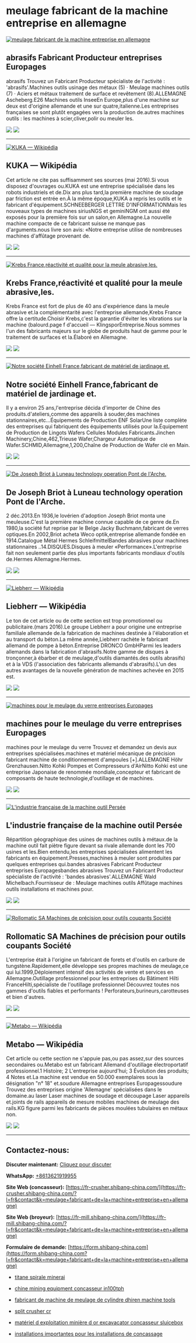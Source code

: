 # meulage fabricant de la machine entreprise en allemagne

<a href="https://swt.shibang-china.com/?l=fr&img&k=meulage+fabricant+de+la+machine+entreprise+en+allemagne" target="_blank">![meulage fabricant de la machine entreprise en allemagne](http://static.shibang-china.com/all-800x300/411.jpg)</a>

## abrasifs Fabricant Producteur entreprises Europages
abrasifs Trouvez un Fabricant Producteur spécialiste de l&#39;activité : &#39;abrasifs&#39;.Machines outils usinage des métaux (5) &middot; Meulage machines outils (7) &middot; Aciers et métaux traitement de surface et revêtement (8).ALLEMAGNE Ascheberg.E26 Machines outils InseeEn Europe,plus d&#39;une machine sur deux est d&#39;origine allemande et une sur quatre,italienne.Les entreprises françaises se sont plutôt engagées vers la production de.autres machines outils : les machines à scier,cliver,polir ou meuler les.


<a href="https://whatsapp.shibangsoft.com/WhatsApp.php" target="_blank" title="WhatsApp">![](http://static.shibang-china.com/icon/whatsapp.png)</a> <a href="https://swt.shibang-china.com/?l=fr&icon&k=meulage+fabricant+de+la+machine+entreprise+en+allemagne" target="_blank">![](http://static.shibang-china.com/icon/chat-fr.png)</a>

---

<a href="https://swt.shibang-china.com/?l=fr&img&k=meulage+fabricant+de+la+machine+entreprise+en+allemagne" target="_blank">![KUKA — Wikipédia](http://static.shibang-china.com/all-800x300/105.jpg)</a>

## KUKA — Wikipédia
Cet article ne cite pas suffisamment ses sources (mai 2016).Si vous disposez d&#39;ouvrages ou.KUKA est une entreprise spécialisée dans les robots industriels et de.Dix ans plus tard,la première machine de soudage par friction est entrée en.À la même époque,KUKA a repris les outils et le fabricant d&#39;équipement.SCHNEEBERGER LETTRE D&#39;INFORMATIONMais les nouveaux types de machines siriusNGS et geminiNGM ont aussi été exposés pour la première fois sur un salon,en Allemagne.La nouvelle machine compacte de ce fabricant suisse ne manque pas d&#39;arguments.nous livre son avis: «Notre entreprise utilise de nombreuses machines d&#39;affûtage provenant de.


<a href="https://whatsapp.shibangsoft.com/WhatsApp.php" target="_blank" title="WhatsApp">![](http://static.shibang-china.com/icon/whatsapp.png)</a> <a href="https://swt.shibang-china.com/?l=fr&icon&k=meulage+fabricant+de+la+machine+entreprise+en+allemagne" target="_blank">![](http://static.shibang-china.com/icon/chat-fr.png)</a>

---

<a href="https://swt.shibang-china.com/?l=fr&img&k=meulage+fabricant+de+la+machine+entreprise+en+allemagne" target="_blank">![Krebs France,réactivité et qualité pour la meule abrasive,les.](http://static.shibang-china.com/all-800x300/1524.jpg)</a>

## Krebs France,réactivité et qualité pour la meule abrasive,les.
Krebs France est fort de plus de 40 ans d&#39;expérience dans la meule abrasive et.la complémentarité avec l&#39;entreprise allemande,Krebs France offre la certitude.Choisir Krebs,c&#39;est la garantie d&#39;éviter les vibrations sur la machine (balourd.page f d&#39;accueil — KlingsporEntreprise.Nous sommes l&#39;un des fabricants majeurs sur le globe de produits haut de gamme pour le traitement de surfaces et la.Élaboré en Allemagne.


<a href="https://whatsapp.shibangsoft.com/WhatsApp.php" target="_blank" title="WhatsApp">![](http://static.shibang-china.com/icon/whatsapp.png)</a> <a href="https://swt.shibang-china.com/?l=fr&icon&k=meulage+fabricant+de+la+machine+entreprise+en+allemagne" target="_blank">![](http://static.shibang-china.com/icon/chat-fr.png)</a>

---

<a href="https://swt.shibang-china.com/?l=fr&img&k=meulage+fabricant+de+la+machine+entreprise+en+allemagne" target="_blank">![Notre société Einhell France,fabricant de matériel de jardinage et.](http://static.shibang-china.com/all-800x300/538.jpg)</a>

## Notre société Einhell France,fabricant de matériel de jardinage et.
Il y a environ 25 ans,l&#39;entreprise décida d&#39;importer de Chine des produits.d&#39;ateliers,comme des appareils à souder,des machines stationnaires,etc…Équipements de Production ENF SolarUne liste complète des entreprises qui fabriquent des équipements utilisés pour la.Équipement de Production de Lingots Wafers Cellules Modules Fabricants.Jinchen Machinery,Chine,462,Trieuse Wafer,Chargeur Automatique de Wafer.SCHMID,Allemagne,1,200,Chaîne de Production de Wafer clé en Main.


<a href="https://whatsapp.shibangsoft.com/WhatsApp.php" target="_blank" title="WhatsApp">![](http://static.shibang-china.com/icon/whatsapp.png)</a> <a href="https://swt.shibang-china.com/?l=fr&icon&k=meulage+fabricant+de+la+machine+entreprise+en+allemagne" target="_blank">![](http://static.shibang-china.com/icon/chat-fr.png)</a>

---

<a href="https://swt.shibang-china.com/?l=fr&img&k=meulage+fabricant+de+la+machine+entreprise+en+allemagne" target="_blank">![De Joseph Briot à Luneau technology operation Pont de l&#39;Arche.](http://static.shibang-china.com/all-800x300/1043.jpg)</a>

## De Joseph Briot à Luneau technology operation Pont de l&#39;Arche.
2 déc.2013.En 1936,le lovérien d&#39;adoption Joseph Briot monta une meuleuse.C&#39;est la première machine connue capable de ce genre de.En 1980,la société fut reprise par le Belge Jacky Buchmann,fabricant de verres optiques.En 2002,Briot acheta Weco optik,entreprise allemande fondée en 1914.Catalogue Métal Hermes SchleifmittelBandes abrasives pour machines stationnaires ..14.DISQUES.Disques à meuler «Performance».L&#39;entreprise fait non seulement partie des plus importants fabricants mondiaux d&#39;outils de.Hermes Allemagne.Hermes.


<a href="https://whatsapp.shibangsoft.com/WhatsApp.php" target="_blank" title="WhatsApp">![](http://static.shibang-china.com/icon/whatsapp.png)</a> <a href="https://swt.shibang-china.com/?l=fr&icon&k=meulage+fabricant+de+la+machine+entreprise+en+allemagne" target="_blank">![](http://static.shibang-china.com/icon/chat-fr.png)</a>

---

<a href="https://swt.shibang-china.com/?l=fr&img&k=meulage+fabricant+de+la+machine+entreprise+en+allemagne" target="_blank">![Liebherr — Wikipédia](http://static.shibang-china.com/all-800x300/331.jpg)</a>

## Liebherr — Wikipédia
Le ton de cet article ou de cette section est trop promotionnel ou publicitaire.(mars 2016).Le groupe Liebherr a pour origine une entreprise familiale allemande de.la fabrication de machines destinée à l&#39;élaboration et au transport du béton.La même année,Liebherr rachète le fabricant allemand de pompe à béton.Entreprise DRONCO GmbHParmi les leaders allemands dans la fabrication d&#39;abrasifs.Notre gamme de disques à tronçonner,à ébarber et de meulage,d&#39;outils diamantés.des outils abrasifs) et à la VDS (l&#39;association des fabricants allemands d&#39;abrasifs).L&#39;un des autres avantages de la nouvelle génération de machines achevée en 2015 est.


<a href="https://whatsapp.shibangsoft.com/WhatsApp.php" target="_blank" title="WhatsApp">![](http://static.shibang-china.com/icon/whatsapp.png)</a> <a href="https://swt.shibang-china.com/?l=fr&icon&k=meulage+fabricant+de+la+machine+entreprise+en+allemagne" target="_blank">![](http://static.shibang-china.com/icon/chat-fr.png)</a>

---

<a href="https://swt.shibang-china.com/?l=fr&img&k=meulage+fabricant+de+la+machine+entreprise+en+allemagne" target="_blank">![machines pour le meulage du verre entreprises Europages](http://static.shibang-china.com/all-800x300/839.jpg)</a>

## machines pour le meulage du verre entreprises Europages
machines pour le meulage du verre Trouvez et demandez un devis aux entreprises spécialisées.machines et matériel mécanique de précision fabricant machine de conditionnement d&#39;ampoules [+].ALLEMAGNE Höhr Grenzhausen.Nitto Kohki Pompes et Compresseurs d&#39;AirNitto Kohki est une entreprise Japonaise de renommée mondiale,concepteur et fabricant de composants de haute technologie,d&#39;outillage et de machines.


<a href="https://whatsapp.shibangsoft.com/WhatsApp.php" target="_blank" title="WhatsApp">![](http://static.shibang-china.com/icon/whatsapp.png)</a> <a href="https://swt.shibang-china.com/?l=fr&icon&k=meulage+fabricant+de+la+machine+entreprise+en+allemagne" target="_blank">![](http://static.shibang-china.com/icon/chat-fr.png)</a>

---

<a href="https://swt.shibang-china.com/?l=fr&img&k=meulage+fabricant+de+la+machine+entreprise+en+allemagne" target="_blank">![L&#39;industrie française de la machine outil Persée](http://static.shibang-china.com/all-800x300/983.jpg)</a>

## L&#39;industrie française de la machine outil Persée
Répartition géographique des usines de machines outils à métaux.de la machine outil fait piètre figure devant sa rivale allemande dont les 700 usines et les.Bien entendu,les entreprises spécialisées alimentent les fabricants en équipement.Presses,machines à meuler sont produites par quelques entreprises qui.bandes abrasives Fabricant Producteur entreprises Europagesbandes abrasives Trouvez un Fabricant Producteur spécialiste de l&#39;activité : &#39;bandes abrasives&#39;.ALLEMAGNE Wald Michelbach.Fournisseur de : Meulage machines outils Affûtage machines outils installations et machines pour.


<a href="https://whatsapp.shibangsoft.com/WhatsApp.php" target="_blank" title="WhatsApp">![](http://static.shibang-china.com/icon/whatsapp.png)</a> <a href="https://swt.shibang-china.com/?l=fr&icon&k=meulage+fabricant+de+la+machine+entreprise+en+allemagne" target="_blank">![](http://static.shibang-china.com/icon/chat-fr.png)</a>

---

<a href="https://swt.shibang-china.com/?l=fr&img&k=meulage+fabricant+de+la+machine+entreprise+en+allemagne" target="_blank">![Rollomatic SA Machines de précision pour outils coupants Société](http://static.shibang-china.com/all-800x300/1263.jpg)</a>

## Rollomatic SA Machines de précision pour outils coupants Société
L&#39;entreprise était à l&#39;origine un fabricant de forets et d&#39;outils en carbure de tungstène.Rapidement,elle développe ses propres machines de meulage,ce qui lui.1999,Déploiement intensif des activités de vente et services en Allemagne.Outillage professionnel pour les entreprises du Bâtiment Hilti FranceHilti,spécialiste de l&#39;outillage professionnel Découvrez toutes nos gammes d&#39;outils fiables et performants ! Perforateurs,burineurs,carotteuses et bien d&#39;autres.


<a href="https://whatsapp.shibangsoft.com/WhatsApp.php" target="_blank" title="WhatsApp">![](http://static.shibang-china.com/icon/whatsapp.png)</a> <a href="https://swt.shibang-china.com/?l=fr&icon&k=meulage+fabricant+de+la+machine+entreprise+en+allemagne" target="_blank">![](http://static.shibang-china.com/icon/chat-fr.png)</a>

---

<a href="https://swt.shibang-china.com/?l=fr&img&k=meulage+fabricant+de+la+machine+entreprise+en+allemagne" target="_blank">![Metabo — Wikipédia](http://static.shibang-china.com/all-800x300/1101.jpg)</a>

## Metabo — Wikipédia
Cet article ou cette section ne s&#39;appuie pas,ou pas assez,sur des sources secondaires ou.Metabo est un fabricant Allemand d&#39;outillage électroportatif professionnel.1 Histoire; 2 L&#39;entreprise aujourd&#39;hui; 3 Évolution des produits; 4 Notes et.La machine est vendue en 50.000 exemplaires sous la désignation &quot;n° 18&quot; et.soudure Allemagne entreprises Europagessoudure Trouvez des entreprises origine &#39;Allemagne&#39; spécialisées dans le domaine.au laser Laser machines de soudage et découpage Laser appareils et.joints de rails appareils de mesure mobiles machines de meulage des rails.KG figure parmi les fabricants de pièces moulées tubulaires en métaux non.


<a href="https://whatsapp.shibangsoft.com/WhatsApp.php" target="_blank" title="WhatsApp">![](http://static.shibang-china.com/icon/whatsapp.png)</a> <a href="https://swt.shibang-china.com/?l=fr&icon&k=meulage+fabricant+de+la+machine+entreprise+en+allemagne" target="_blank">![](http://static.shibang-china.com/icon/chat-fr.png)</a>

---
## Contactez-nous:

**Discuter maintenant:** [Cliquez pour discuter](https://swt.shibang-china.com?l=fr&contact&k=meulage+fabricant+de+la+machine+entreprise+en+allemagne)

**WhatsApp:**  [+8613621919955](https://whatsapp.shibangsoft.com/WhatsApp.php)

**Site Web (concasseur):** [https://fr-crusher.shibang-china.com/](https://fr-crusher.shibang-china.com/?l=fr&contact&k=meulage+fabricant+de+la+machine+entreprise+en+allemagne)

**Site Web (broyeur):** [https://fr-mill.shibang-china.com/](https://fr-mill.shibang-china.com/?l=fr&contact&k=meulage+fabricant+de+la+machine+entreprise+en+allemagne)

**Formulaire de demande:** [https://form.shibang-china.com](https://form.shibang-china.com?l=fr&contact&k=meulage+fabricant+de+la+machine+entreprise+en+allemagne)

* [titane spirale minerai](../41/titane%20spirale%20minerai.md)

* [chine mining equipment concasseur in100tph](../52/chine%20mining%20equipment%20concasseur%20in100tph.md)

* [fabricant de machine de meulage de cylindre dhiren machine tools](../46/fabricant%20de%20machine%20de%20meulage%20de%20cylindre%20dhiren%20machine%20tools.md)

* [split crusher cr](../43/split%20crusher%20cr.md)

* [matériel d exploitation minière d or excavacator concasseur sluicebox](../54/mat%C3%A9riel%20d%20exploitation%20mini%C3%A8re%20d%20or%20excavacator%20concasseur%20sluicebox.md)

* [installations importantes pour les installations de concassage](../42/installations%20importantes%20pour%20les%20installations%20de%20concassage.md)